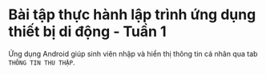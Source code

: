 # Bài tập thực hành lập trình ứng dụng thiết bị di động - **Tuần 1**

Ứng dụng Android giúp sinh viên nhập và hiển thị thông tin cá nhân qua tab `THÔNG TIN THU THẬP`.


